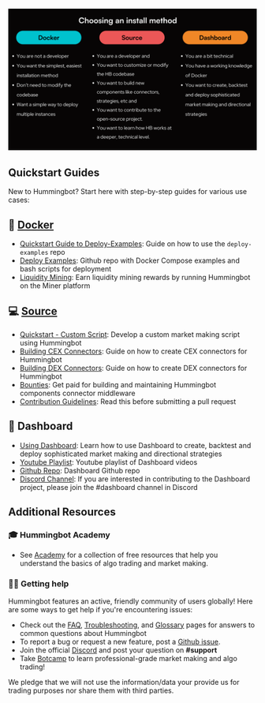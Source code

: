 [![header](header.svg)](header.svg)


##  Quickstart Guides

New to Hummingbot? Start here with step-by-step guides for various use cases:


## 🐋 [Docker](../installation/docker.md)

- [Quickstart Guide to Deploy-Examples](../academy-content/posts/quickstart-deploy-examples/0-index.md): Guide on how to use the `deploy-examples` repo
- [Deploy Examples](https://github.com/hummingbot/deploy-examples): Github repo with Docker Compose examples and bash scripts for deployment
- [Liquidity Mining](../academy-content/posts/quickstart-liquidity-mining/0-index.md): Earn liquidity mining rewards by running Hummingbot on the Miner platform

## 💻 [Source](../installation/source/index.md)

- [Quickstart - Custom Script](../academy-content/posts/quickstart-custom-script/custom-pmm-0.md): Develop a custom market making script using Hummingbot
- [Building CEX Connectors](../developers/connectors/index.md): Guide on how to create CEX connectors for Hummingbot
- [Building DEX Connectors](../gateway/adding-dex-connectors.md): Guide on how to create DEX connectors for Hummingbot 
- [Bounties](../bounties/index.md): Get paid for building and maintaining Hummingbot components
connector middleware
- [Contribution Guidelines](../developers/contributions.md): Read this before submitting a pull request


## 📓 Dashboard

- [Using Dashboard](../academy-content/posts/quickstart-dashboard/0-index.md): Learn how to use Dashboard to create, backtest and deploy sophisticated market making and directional strategies
- [Youtube Playlist](https://youtube.com/playlist?list=PLDwlNkL_4MMf0Ifvj-HLuQ_Jtf7OV6uzW&si=i-V1oBvCYy8a1025): Youtube playlist of Dashboard videos
- [Github Repo](https://github.com/hummingbot/dashboard): Dashboard Github repo
- [Discord Channel](https://discord.gg/hummingbot): If you are interested in contributing to the Dashboard project, please join the #dashboard channel in Discord

## Additional Resources

### 🎓 Hummingbot Academy

- See [Academy](../academy/index.md) for a collection of free resources that help you understand the basics of algo trading and market making.


### 🙋‍♂️ Getting help

Hummingbot features an active, friendly community of users globally! Here are some ways to get help if you're encountering issues:

- Check out the [FAQ](../faq.md), [Troubleshooting](../troubleshooting.md), and [Glossary](../glossary.md) pages for answers to common questions about Hummingbot
- To report a bug or request a new feature, post a [Github issue](https://github.com/hummingbot/hummingbot/issues/new/choose).
- Join the official [Discord](https://discord.gg/hummingbot) and post your question on **#support**
- Take [Botcamp](/botcamp) to learn professional-grade market making and algo trading!

We pledge that we will not use the information/data your provide us for trading purposes nor share them with third parties.

